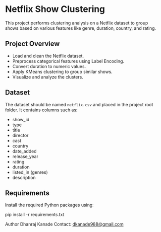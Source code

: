 # Netflix Show Clustering

This project performs clustering analysis on a Netflix dataset to group shows based on various features like genre, duration, country, and rating.

## Project Overview

- Load and clean the Netflix dataset.
- Preprocess categorical features using Label Encoding.
- Convert duration to numeric values.
- Apply KMeans clustering to group similar shows.
- Visualize and analyze the clusters.

## Dataset

The dataset should be named `netflix.csv` and placed in the project root folder. It contains columns such as:

- show_id
- type
- title
- director
- cast
- country
- date_added
- release_year
- rating
- duration
- listed_in (genres)
- description

## Requirements

Install the required Python packages using:

pip install -r requirements.txt

Author
Dhanraj Kanade
Contact: dkanade988@gmail.com